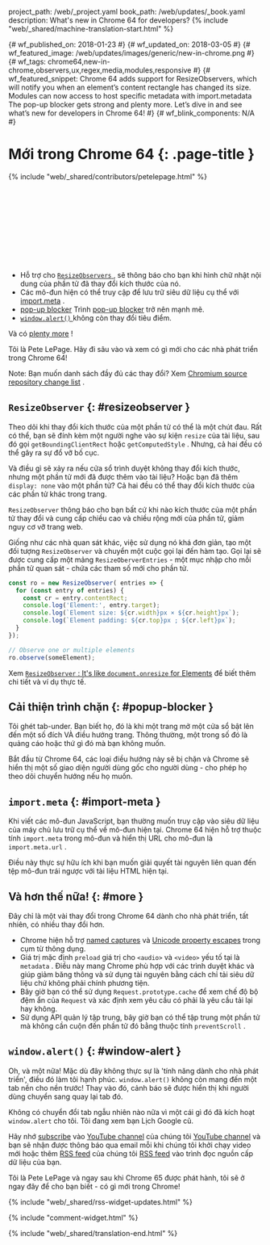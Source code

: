 project_path: /web/_project.yaml
book_path: /web/updates/_book.yaml
description: What's new in Chrome 64 for developers?
{% include "web/_shared/machine-translation-start.html" %}

{# wf_published_on: 2018-01-23 #}
{# wf_updated_on: 2018-03-05 #}
{# wf_featured_image: /web/updates/images/generic/new-in-chrome.png #}
{# wf_tags: chrome64,new-in-chrome,observers,ux,regex,media,modules,responsive #}
{# wf_featured_snippet: Chrome 64 adds support for ResizeObservers, which will notify you when an element’s content rectangle has changed its size. Modules can now access to host specific metadata with import.metadata The pop-up blocker gets strong and plenty more. Let’s dive in and see what’s new for developers in Chrome 64! #}
{# wf_blink_components: N/A #}

# Mới trong Chrome 64 {: .page-title }

{% include "web/_shared/contributors/petelepage.html" %}

<div class="clearfix"></div>

<div class="video-wrapper">
  <iframe class="devsite-embedded-youtube-video" data-video-id="y5sb-icqOyg"
          data-autohide="1" data-showinfo="0" frameborder="0" allowfullscreen>
  </iframe>
</div>

* Hỗ trợ cho [ `ResizeObservers` ](#resizeobserver) , sẽ thông báo cho bạn khi hình chữ nhật nội dung của phần tử đã thay đổi kích thước của nó.
* Các mô-đun hiện có thể truy cập để lưu trữ siêu dữ liệu cụ thể với [import.meta](#import-meta) .
* [pop-up blocker](#popup-blocker) Trình [pop-up blocker](#popup-blocker) trở nên mạnh mẽ.
* [ `window.alert()` ](#window-alert) không còn thay đổi tiêu điểm.

Và có [plenty more](#more) !

Tôi là Pete LePage. Hãy đi sâu vào và xem có gì mới cho các nhà phát triển trong Chrome 64!

<div class="clearfix"></div>

Note: Bạn muốn danh sách đầy đủ các thay đổi? Xem [Chromium source repository change list](https://chromium.googlesource.com/chromium/src/+log/63.0.3239.84..64.0.3282.140) .

## `ResizeObserver` {: #resizeobserver }

Theo dõi khi thay đổi kích thước của một phần tử có thể là một chút đau. Rất có thể, bạn sẽ đính kèm một người nghe vào sự kiện `resize` của tài liệu, sau đó gọi `getBoundingClientRect` hoặc `getComputedStyle` . Nhưng, cả hai đều có thể gây ra sự đổ vỡ bố cục.

Và điều gì sẽ xảy ra nếu cửa sổ trình duyệt không thay đổi kích thước, nhưng một phần tử mới đã được thêm vào tài liệu? Hoặc bạn đã thêm `display: none` vào một phần tử? Cả hai đều có thể thay đổi kích thước của các phần tử khác trong trang.

`ResizeObserver` thông báo cho bạn bất cứ khi nào kích thước của một phần tử thay đổi và cung cấp chiều cao và chiều rộng mới của phần tử, giảm nguy cơ vỡ trang web.

Giống như các nhà quan sát khác, việc sử dụng nó khá đơn giản, tạo một đối tượng `ResizeObserver` và chuyển một cuộc gọi lại đến hàm tạo. Gọi lại sẽ được cung cấp một mảng `ResizeOberverEntries` - một mục nhập cho mỗi phần tử quan sát - chứa các tham số mới cho phần tử.

```js
const ro = new ResizeObserver( entries => {
  for (const entry of entries) {
    const cr = entry.contentRect;
    console.log('Element:', entry.target);
    console.log(`Element size: ${cr.width}px × ${cr.height}px`);
    console.log(`Element padding: ${cr.top}px ; ${cr.left}px`);
  }
});

// Observe one or multiple elements
ro.observe(someElement);
```

Xem [ `ResizeObserver` : It&#39;s like `document.onresize` for Elements](/web/updates/2016/10/resizeobserver) để biết thêm chi tiết và ví dụ thực tế.


## Cải thiện trình chặn {: #popup-blocker }

Tôi ghét tab-under. Bạn biết họ, đó là khi một trang mở một cửa sổ bật lên đến một số đích VÀ điều hướng trang. Thông thường, một trong số đó là quảng cáo hoặc thứ gì đó mà bạn không muốn.

Bắt đầu từ Chrome 64, các loại điều hướng này sẽ bị chặn và Chrome sẽ hiển thị một số giao diện người dùng gốc cho người dùng - cho phép họ theo dõi chuyển hướng nếu họ muốn.


## `import.meta` {: #import-meta }

Khi viết các mô-đun JavaScript, bạn thường muốn truy cập vào siêu dữ liệu của máy chủ lưu trữ cụ thể về mô-đun hiện tại. Chrome 64 hiện hỗ trợ thuộc tính `import.meta` trong mô-đun và hiển thị URL cho mô-đun là `import.meta.url` .

Điều này thực sự hữu ích khi bạn muốn giải quyết tài nguyên liên quan đến tệp mô-đun trái ngược với tài liệu HTML hiện tại.


## Và hơn thế nữa! {: #more }

Đây chỉ là một vài thay đổi trong Chrome 64 dành cho nhà phát triển, tất nhiên, có nhiều thay đổi hơn.

* Chrome hiện hỗ trợ [named captures](/web/updates/2017/07/upcoming-regexp-features#named_captures) và [Unicode property escapes](/web/updates/2017/07/upcoming-regexp-features#unicode_property_escapes) trong cụm từ thông dụng.
* Giá trị mặc định `preload` giá trị cho `<audio>` và `<video>` yếu tố tại là `metadata` . Điều này mang Chrome phù hợp với các trình duyệt khác và giúp giảm băng thông và sử dụng tài nguyên bằng cách chỉ tải siêu dữ liệu chứ không phải chính phương tiện.
* Bây giờ bạn có thể sử dụng `Request.prototype.cache` để xem chế độ bộ đệm ẩn của `Request` và xác định xem yêu cầu có phải là yêu cầu tải lại hay không.
* Sử dụng API quản lý tập trung, bây giờ bạn có thể tập trung một phần tử mà không cần cuộn đến phần tử đó bằng thuộc tính `preventScroll` .

## `window.alert()` {: #window-alert }

Oh, và một nữa! Mặc dù đây không thực sự là &#39;tính năng dành cho nhà phát triển&#39;, điều đó làm tôi hạnh phúc. `window.alert()` không còn mang đến một tab nền cho nền trước! Thay vào đó, cảnh báo sẽ được hiển thị khi người dùng chuyển sang quay lại tab đó.

Không có chuyển đổi tab ngẫu nhiên nào nữa vì một cái gì đó đã kích hoạt `window.alert` cho tôi. Tôi đang xem bạn Lịch Google cũ.


Hãy nhớ [subscribe](https://goo.gl/6FP1a5) vào [YouTube channel](https://www.youtube.com/user/ChromeDevelopers/) của chúng tôi [YouTube channel](https://www.youtube.com/user/ChromeDevelopers/) và bạn sẽ nhận được thông báo qua email mỗi khi chúng tôi khởi chạy video mới hoặc thêm [RSS feed](/web/shows/rss.xml) của chúng tôi [RSS feed](/web/shows/rss.xml) vào trình đọc nguồn cấp dữ liệu của bạn.


Tôi là Pete LePage và ngay sau khi Chrome 65 được phát hành, tôi sẽ ở ngay đây để cho bạn biết - có gì mới trong Chrome!

{% include "web/_shared/rss-widget-updates.html" %}

{% include "comment-widget.html" %}

{% include "web/_shared/translation-end.html" %}